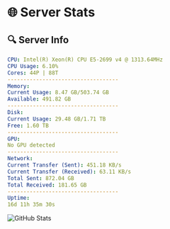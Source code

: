 # 🌐 Server Stats
## 🔍 Server Info
```yaml
CPU: Intel(R) Xeon(R) CPU E5-2699 v4 @ 1313.64MHz
CPU Usage: 6.10%
Cores: 44P | 88T
-----------------------------------
Memory:
Current Usage: 8.47 GB/503.74 GB
Available: 491.82 GB
-----------------------------------
Disk:
Current Usage: 29.48 GB/1.71 TB
Free: 1.60 TB
-----------------------------------
GPU:
No GPU detected
-----------------------------------
Network:
Current Transfer (Sent): 451.18 KB/s
Current Transfer (Received): 63.11 KB/s
Total Sent: 872.04 GB
Total Received: 181.65 GB
-----------------------------------
Uptime:
16d 11h 35m 30s
```
![GitHub Stats](https://img.shields.io/badge/Updated-2025-05-06_04:44:18-blue)